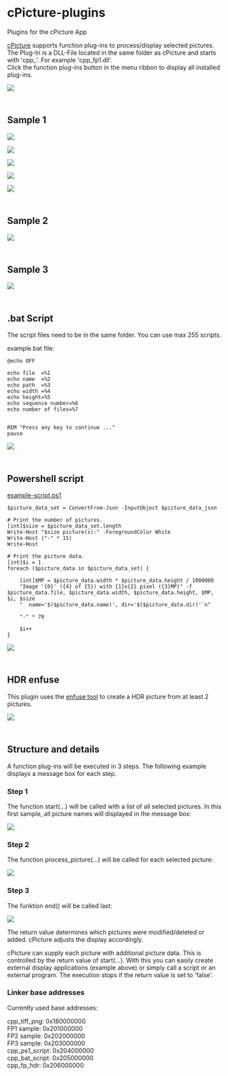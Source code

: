 # cPicture-plugins
Plugins for the cPicture App

[cPicture](http://cpicture.thecloudsite.net/) supports function plug-ins to process/display selected pictures.  
The Plug-In is a DLL-File located in the same folder as cPicture and starts with 'cpp_'. For example 'cpp_fp1.dll'.  
Click the function plug-ins button in the menu ribbon to display all installed plug-ins.

![](doc/fp-menu.png)   

<br>Sample 1
--------

![](doc/fp1-1.png)   

![](doc/fp1-2a.png)   

![](doc/fp1-2b.png)   

![](doc/fp1-2c.png)   

![](doc/fp1-3.png)   

<br>Sample 2
--------

![](doc/fp2.png)   

<br>Sample 3
--------

![](doc/fp3.png)   


<br>.bat Script
-----------

The script files need to be in the same folder. You can use max 255 scripts.  

example.bat file:


    @echo OFF

    echo file  =%1
    echo name  =%2
    echo path  =%3
    echo width =%4
    echo height=%5
    echo sequence number=%6 
    echo number of files=%7


    REM "Press any key to continue ..."
    pause

![](doc/fp-bat.png)   


<br>Powershell script
-----------------
  

[example-script.ps1](fp_ps1_script/scripts/example-script.ps1)  

```
$picture_data_set = ConvertFrom-Json -InputObject $picture_data_json

# Print the number of pictures.
[int]$size = $picture_data_set.length
Write-Host "$size picture(s):" -ForegroundColor White
Write-Host ("-" * 15)
Write-Host

# Print the picture data.
[int]$i = 1
foreach ($picture_data in $picture_data_set) {

    [int]$MP = $picture_data.width * $picture_data.height / 1000000
    "Image '{0}' ({4} of {5}) with {1}x{2} pixel ({3}MP)" -f $picture_data.file, $picture_data.width, $picture_data.height, $MP, $i, $size
    "  name='$($picture_data.name)', dir='$($picture_data.dir)'`n"

    "-" * 70

    $i++
}
```

![](doc/fp-ps1.png)   


<br>HDR enfuse
---------------------

This plugin uses the [enfuse tool](https://wiki.panotools.org/Enfuse) to create a HDR picture from at least 2 pictures.  

![](doc/fp-hdr.png)   


<br>Structure and details
---------------------

A function plug-ins will be executed in 3 steps.
 The following example displays a message box for each step.

### Step 1

The function start(...) will be called with a list of all selected pictures.
 In this first sample, all picture names will displayed in the message box:

![](doc/fp-code1.png)   


### Step 2

The function process_picture(...) will be called for each selected picture:

![](doc/fp-code2.png)   


### Step 3
The funktion end() will be called last:

![](doc/fp-code3.png)   

The return value determines which pictures were modified/deleted or added.
cPicture adjusts the display accordingly.


cPicture can supply each picture with additional picture data. This is controlled by the return value of start(...).
 With this you can easily create external display applications (example above) or simply call a script or an external program.
 The execution stops if the return value is set to 'false'.

### Linker base addresses

Currently used base addresses:  

cpp_tiff_png:	0x180000000  
FP1 sample:		0x201000000  
FP2 sample:		0x202000000  
FP3 sample:		0x203000000  
cpp_ps1_script: 0x204000000  
cpp_bat_script: 0x205000000  
cpp_fp_hdr:		0x206000000  


